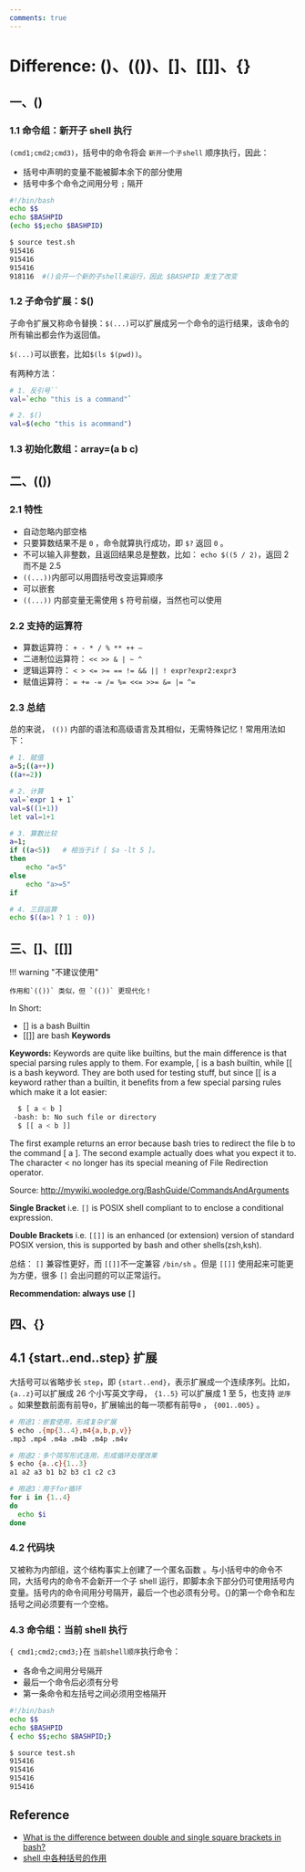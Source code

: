 ```yaml
---
comments: true
---
```

# Difference: ()、(())、[]、[[]]、{}

## 一、()

### 1.1 命令组：新开子 shell 执行

`(cmd1;cmd2;cmd3)`，括号中的命令将会 `新开一个子shell` 顺序执行，因此：

- 括号中声明的变量不能被脚本余下的部分使用
- 括号中多个命令之间用分号 `;` 隔开

```bash
#!/bin/bash
echo $$
echo $BASHPID
(echo $$;echo $BASHPID)

$ source test.sh
915416
915416
915416
918116  #()会开一个新的子shell来运行，因此 $BASHPID 发生了改变
```

### 1.2 子命令扩展：$()

子命令扩展又称命令替换：`$(...)`可以扩展成另一个命令的运行结果，该命令的所有输出都会作为返回值。

`$(...)`可以嵌套，比如`$(ls $(pwd))`。

有两种方法：

```bash
# 1. 反引号``
val=`echo "this is a command"`

# 2. $()
val=$(echo "this is acommand")
```

### 1.3 初始化数组：array=(a b c)

## 二、(())

### 2.1 特性

- 自动忽略内部空格
- 只要算数结果不是 `0` ，命令就算执行成功，即 `$?` 返回 `0` 。
- 不可以输入非整数，且返回结果总是整数，比如： `echo $((5 / 2)`，返回 2 而不是 2.5
- `((...))`内部可以用圆括号改变运算顺序
- 可以嵌套
- `((...))` 内部变量无需使用 `$` 符号前缀，当然也可以使用

### 2.2 支持的运算符

- 算数运算符： `+ - * / % ** ++ —`
- 二进制位运算符： `<< >> & | ~ ^`
- 逻辑运算符： `< > <= >= == != && || ! expr?expr2:expr3`
- 赋值运算符： `= += -= /= %= <<= >>= &= |= ^=`

### 2.3 总结

总的来说， `(())` 内部的语法和高级语言及其相似，无需特殊记忆！常用用法如下：

```bash
# 1. 赋值
a=5;((a++))
((a+=2))

# 2. 计算
val=`expr 1 + 1`
val=$((1+1))
let val=1+1

# 3. 算数比较
a=1;
if ((a<5))   # 相当于if [ $a -lt 5 ]。
then
	echo "a<5"
else
	echo "a>=5"
if

# 4. 三目运算
echo $((a>1 ? 1 : 0))
```

## 三、[]、[[]]

!!! warning "不建议使用"

    作用和`(())` 类似，但 `(())` 更现代化！

    

In Short:

- [] is a bash Builtin
- [[]] are bash **Keywords**

**Keywords:** Keywords are quite like builtins, but the main difference is that special parsing rules apply to them. For example, [ is a bash builtin, while [[ is a bash keyword. They are both used for testing stuff, but since [[ is a keyword rather than a builtin, it benefits from a few special parsing rules which make it a lot easier:

```bash
  $ [ a < b ]
 -bash: b: No such file or directory
  $ [[ a < b ]]
```

The first example returns an error because bash tries to redirect the file b to the command [ a ]. The second example actually does what you expect it to. The character < no longer has its special meaning of File Redirection operator.

Source: http://mywiki.wooledge.org/BashGuide/CommandsAndArguments

**Single Bracket** i.e. `[]` is POSIX shell compliant to to enclose a conditional expression.

**Double Brackets** i.e. `[[]]` is an enhanced (or extension) version of standard POSIX version, this is supported by bash and other shells(zsh,ksh).

总结： `[]` 兼容性更好，而 `[[]]`不一定兼容 `/bin/sh` 。但是 `[[]]` 使用起来可能更为方便，很多 `[]` 会出问题的可以正常运行。

**Recommendation: always use `[]`**

## 四、{}

## 4.1 {start..end..step} 扩展

大括号可以省略步长 `step`，即 `{start..end}`，表示扩展成一个连续序列。比如，`{a..z}`可以扩展成 26 个小写英文字母， `{1..5}` 可以扩展成 1 至 5，也支持 `逆序` 。如果整数前面有前导`0`，扩展输出的每一项都有前导`0` ， `{001..005}` 。

```bash
# 用途1：嵌套使用，形成复杂扩展
$ echo .{mp{3..4},m4{a,b,p,v}}
.mp3 .mp4 .m4a .m4b .m4p .m4v

# 用途2：多个简写形式连用，形成循环处理效果
$ echo {a..c}{1..3}
a1 a2 a3 b1 b2 b3 c1 c2 c3

# 用途3：用于for循环
for i in {1..4}
do
  echo $i
done
```

### 4.2 代码块

又被称为内部组，这个结构事实上创建了一个匿名函数 。与小括号中的命令不同，大括号内的命令不会新开一个子 shell 运行，即脚本余下部分仍可使用括号内变量。括号内的命令间用分号隔开，最后一个也必须有分号。{}的第一个命令和左括号之间必须要有一个空格。

### 4.3 命令组：当前 shell 执行

`{ cmd1;cmd2;cmd3;}`在 `当前shell顺序`执行命令：

- 各命令之间用分号隔开
- 最后一个命令后必须有分号
- 第一条命令和左括号之间必须用空格隔开

```bash
#!/bin/bash
echo $$
echo $BASHPID
{ echo $$;echo $BASHPID;}

$ source test.sh
915416
915416
915416
915416
```

## Reference

- [What is the difference between double and single square brackets in bash?](https://serverfault.com/questions/52034/what-is-the-difference-between-double-and-single-square-brackets-in-bash)
- [shell 中各种括号的作用](https://www.runoob.com/w3cnote/linux-shell-brackets-features.html)

